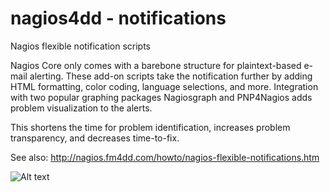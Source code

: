 # nagios4dd - notifications

Nagios flexible notification scripts

Nagios Core only comes with a barebone structure for plaintext-based e-mail alerting. 
These add-on scripts take the notification further by adding HTML formatting, color coding, language selections, and more.
Integration with two popular graphing packages Nagiosgraph and PNP4Nagios adds problem visualization to the alerts.

This shortens the time for problem identification, increases problem transparency, and decreases time-to-fix.

See also: http://nagios.fm4dd.com/howto/nagios-flexible-notifications.htm

![Alt text](http://nagios.fm4dd.com/howto/images/notification-graph-en-service-crit1.png "Service Notification Example")

